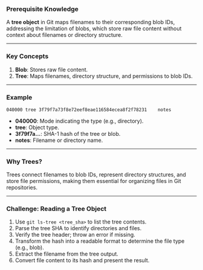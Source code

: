 ### Prerequisite Knowledge
A **tree object** in Git maps filenames to their corresponding blob IDs, addressing the limitation of blobs, which store raw file content without context about filenames or directory structure.

---

### Key Concepts

1. **Blob**: Stores raw file content.
2. **Tree**: Maps filenames, directory structure, and permissions to blob IDs.

---

### Example

```plaintext
040000 tree 3f79f7a73f8e72eef8eae116584ecea8f2f78231    notes
```

- **040000**: Mode indicating the type (e.g., directory).
- **tree**: Object type.
- **3f79f7a...**: SHA-1 hash of the tree or blob.
- **notes**: Filename or directory name.

---

### Why Trees?

Trees connect filenames to blob IDs, represent directory structures, and store file permissions, making them essential for organizing files in Git repositories.

---

### Challenge: Reading a Tree Object

1. Use `git ls-tree <tree_sha>` to list the tree contents.
2. Parse the tree SHA to identify directories and files.
3. Verify the tree header; throw an error if missing.
4. Transform the hash into a readable format to determine the file type (e.g., blob).
5. Extract the filename from the tree output.
6. Convert file content to its hash and present the result.
